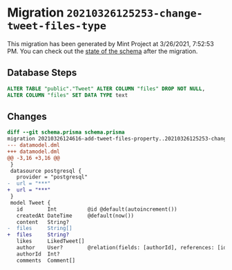 # Migration `20210326125253-change-tweet-files-type`

This migration has been generated by Mint Project at 3/26/2021, 7:52:53 PM.
You can check out the [state of the schema](./schema.prisma) after the migration.

## Database Steps

```sql
ALTER TABLE "public"."Tweet" ALTER COLUMN "files" DROP NOT NULL,
ALTER COLUMN "files" SET DATA TYPE text 
```

## Changes

```diff
diff --git schema.prisma schema.prisma
migration 20210326124616-add-tweet-files-property..20210326125253-change-tweet-files-type
--- datamodel.dml
+++ datamodel.dml
@@ -3,16 +3,16 @@
 }
 datasource postgresql {
   provider = "postgresql"
-  url = "***"
+  url = "***"
 }
 model Tweet {
   id        Int          @id @default(autoincrement())
   createdAt DateTime     @default(now())
   content   String?
-  files     String[]
+  files     String?
   likes     LikedTweet[]
   author    User?        @relation(fields: [authorId], references: [id])
   authorId  Int?
   comments  Comment[]
```


